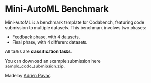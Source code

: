 # Mini-AutoML Benchmark

Mini-AutoML is a benchmark template for Codabench, featuring code submission to multiple datasets.
This benchmark involves two phases:
- Feedback phase, with 4 datasets,
- Final phase, with 4 different datasets.

All tasks are **classification tasks**.

You can download an example submission here: [sample_code_submission.zip](https://github.com/codalab/competition-examples/blob/master/codabench/mini-automl/sample_code_submission.zip).

Made by [Adrien Pavao](https://adrienpavao.com/).
